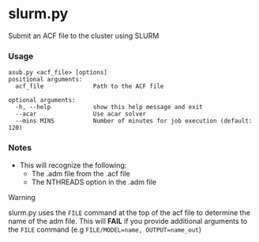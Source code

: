 
# slurm.py
Submit an ACF file to the cluster using SLURM

### Usage
```
asub.py <acf_file> [options]
positional arguments:
  acf_file              Path to the ACF file

optional arguments:
  -h, --help            show this help message and exit
  --acar                Use acar solver
  --mins MINS           Number of minutes for job execution (default: 120)
```  
### Notes
- This will recognize the following:
    * The .adm file from the .acf file
    * The NTHREADS option in the .adm file

> [!WARNING]
> slurm.py uses the `FILE` command at the top of the acf file to determine the name of the adm file.
> This will **FAIL** if you provide additional arguments to the `FILE` command (e.g `FILE/MODEL=name, OUTPUT=name_out`) 
